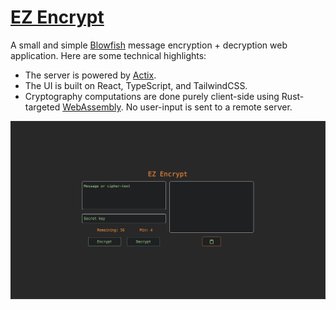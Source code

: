 # [EZ Encrypt](https://ez-encrypt.herokuapp.com/)

A small and simple [Blowfish](https://www.schneier.com/academic/blowfish/) message encryption + decryption web application. Here are some technical highlights:
- The server is powered by [Actix](https://actix.rs/).
- The UI is built on React, TypeScript, and TailwindCSS.
- Cryptography computations are done purely client-side using Rust-targeted [WebAssembly](https://webassembly.org/). No user-input is sent to a remote server.

<img src="https://github.com/solidiquis/solidiquis/blob/master/assets/ez_encrypt.png?raw=true">
